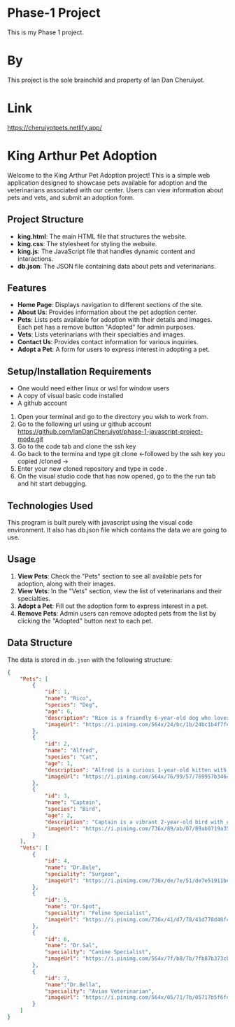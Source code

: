 # Phase-1 Project

This is my Phase 1 project.

# By

This project is the sole brainchild and property of Ian Dan Cheruiyot.

# Link

https://cheruiyotpets.netlify.app/

# King Arthur Pet Adoption

Welcome to the King Arthur Pet Adoption project! This is a simple web application designed to showcase pets available for adoption and the veterinarians associated with our center. Users can view information about pets and vets, and submit an adoption form.

## Project Structure

- **king.html**: The main HTML file that structures the website.
- **king.css**: The stylesheet for styling the website.
- **king.js**: The JavaScript file that handles dynamic content and interactions.
- **db.json**: The JSON file containing data about pets and veterinarians.

## Features

- **Home Page**: Displays navigation to different sections of the site.
- **About Us**: Provides information about the pet adoption center.
- **Pets**: Lists pets available for adoption with their details and images. Each pet has a remove button "Adopted" for admin purposes.
- **Vets**: Lists veterinarians with their specialties and images.
- **Contact Us**: Provides contact information for various inquiries.
- **Adopt a Pet**: A form for users to express interest in adopting a pet.

## Setup/Installation Requirements

* One would need either linux or wsl for window users
* A copy of visual basic code installed
* A github account

1. Open your terminal and go to the directory you wish to work from.
2. Go to the following url using ur github account https://github.com/IanDanCheruiyot/phase-1-javascript-project-mode.git
3. Go to the code tab and clone the ssh key
4. Go back to the termina and type git clone <-followed by the ssh key you copied /cloned ->
5. Enter your new cloned repository and type in code .
6. On the visual studio code that has now opened, go to the the run tab and hit start debugging.

## Technologies Used

This program is built purely with javascript using the visual code environment.
It also has db.json file which contains the data we are going to use.

## Usage

1. **View Pets**: Check the "Pets" section to see all available pets for adoption, along with their images.
2. **View Vets**: In the "Vets" section, view the list of veterinarians and their specialties.
3. **Adopt a Pet**: Fill out the adoption form to express interest in a pet.
4. **Remove Pets**: Admin users can remove adopted pets from the list by clicking the "Adopted" button next to each pet.

## Data Structure

The data is stored in `db.json` with the following structure:

```json
{
    "Pets": [
        {
            "id": 1,
            "name": "Rico",
            "species": "Dog",
            "age": 6,
            "description": "Rico is a friendly 6-year-old dog who loves walks and cuddles. He's a playful companion with a gentle nature.",
            "imageUrl": "https://i.pinimg.com/564x/24/bc/1b/24bc1b4f7fe377849b845c3182f47b4c.jpg"
        },
        {
            "id": 2,
            "name": "Alfred",
            "species": "Cat",
            "age": 1,
            "description": "Alfred is a curious 1-year-old kitten with a playful personality. He enjoys exploring and is affectionate and charming.",
            "imageUrl": "https://i.pinimg.com/564x/76/99/57/769957b346d27e8c0f053749edc2c26b.jpg"
        },
        {
            "id": 3,
            "name": "Captain",
            "species": "Bird",
            "age": 2,
            "description": "Captain is a vibrant 2-year-old bird with colorful feathers. He loves to sing and interact, bringing cheer to your home.",
            "imageUrl": "https://i.pinimg.com/736x/89/ab/07/89ab0719a352b177b2f1d23792173ca6.jpg"
        }
    ],
    "Vets": [
        {
            "id": 4,
            "name": "Dr.Bule",
            "speciality": "Surgeon",
            "imageUrl": "https://i.pinimg.com/736x/de/7e/51/de7e51911beef7c297e1c1372ec7fab1.jpg"
        },
        {
            "id": 5,
            "name": "Dr.Spot",
            "speciality": "Feline Specialist",
            "imageUrl": "https://i.pinimg.com/736x/41/d7/78/41d778d48fc6e2d53011dbfaef67f971.jpg"
        },
        {
            "id": 6,
            "name": "Dr.Sal",
            "speciality": "Canine Specialist",
            "imageUrl": "https://i.pinimg.com/564x/7f/b8/7b/7fb87b373cb67abc23018136d0c424b4.jpg"
        },
        {
            "id": 7,
            "name":"Dr.Bella",
            "speciality": "Avian Veterinarian",
            "imageUrl": "https://i.pinimg.com/564x/05/71/7b/05717b5f6fd35234e43ee7cb3c7f8c95.jpg"
        }
    ]
}